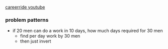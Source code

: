 
[careerride youtube](https://www.youtube.com/watch?v=KE7tQf9spPg)
### problem patterns
- if 20 men can do a work in 10 days, how much days required for 30 men
	- find per day work by 30 men
	- then just invert